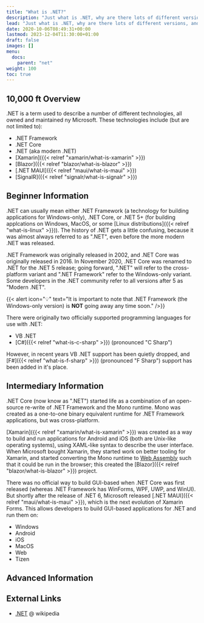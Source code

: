 ```yaml
---
title: "What is .NET?"
description: "Just what is .NET, why are there lots of different versions, and what can developers do with it?"
lead: "Just what is .NET, why are there lots of different versions, and what can developers do with it?"
date: 2020-10-06T08:49:31+00:00
lastmod: 2023-12-04T11:30:00+01:00
draft: false
images: []
menu:
  docs:
    parent: "net"
weight: 100
toc: true
---
```


## 10,000 ft Overview

.NET is a term used to describe a number of different technologies, all owned and maintained ny Microsoft. These technologies include (but are not limited to):

- .NET Framework
- .NET Core
- .NET (aka modern .NET)
- [Xamarin]({{< relref "xamarin/what-is-xamarin" >}})
- [Blazor]({{< relref "blazor/what-is-blazor" >}})
- [.NET MAUI]({{< relref "maui/what-is-maui" >}})
- [SignalR]({{< relref "signalr/what-is-signalr" >}})

## Beginner Information

.NET can usually mean either .NET Framework (a technology for building applications for Windows-only), .NET Core, or .NET 5+ (for building applcations on Windows, MacOS, or some [Linux distributions]({{< relref  "what-is-linux" >}})). The history of .NET gets a little confusing, because it was almost always referred to as ".NET", even before the more modern .NET was released.

.NET Framework was originally released in 2002, and .NET Core was originally released in 2016. In November 2020, .NET Core was renamed to .NET for the .NET 5 release; going forward, ".NET" will refer to the cross-platform variant and ".NET Framework" refer to the Windows-only variant. Some developers in the .NET community refer to all versions after 5 as "Modern .NET".

{{< alert icon="💡" text="It is important to note that .NET Framework (the Windows-only version) is **NOT** going away any time soon." />}}

There were originally two officially supported programming languages for use with .NET:

- VB .NET
- [C#]({{< relref "what-is-c-sharp" >}}) (pronounced "C Sharp")

However, in recent years VB .NET support has been quietly dropped, and [F#]({{< relref "what-is-f-sharp" >}}) (pronounced "F Sharp") support has been added in it's place.

## Intermediary Information

.NET Core (now know as ".NET") started life as a combination of an open-source re-write of .NET Framework and the Mono runtime. Mono was created as a one-to-one binary equivalent runtime for .NET Framework applications, but was cross-platform.

[Xamarin]({{< relref "xamarin/what-is-xamarin" >}}) was created as a way to build and run applications for Android and iOS (both are Unix-like operating systems), using XAML-like syntax to describe the user interface. When Microsoft bought Xamarin, they started work on better tooling for Xamarin, and started converting the Mono runtime to [Web Assembly](https://webassembly.org/) such that it could be run in the browser; this created the [Blazor]({{< relref "blazor/what-is-blazor" >}}) project.

There was no official way to build GUI-based when .NET Core was first released (whereas .NET Framework has WinForms, WPF, UWP, and WinUI). But shortly after the release of .NET 6, Microsoft released [.NET MAUI]({{< relref "maui/what-is-maui" >}}), which is the next evolution of Xamarin Forms. This allows developers to build GUI-based applications for .NET and run them on:

- Windows
- Android
- iOS
- MacOS
- Web
- Tizen

## Advanced Information

## External Links

- [.NET](https://en.wikipedia.org/wiki/.NET) @ wikipedia
